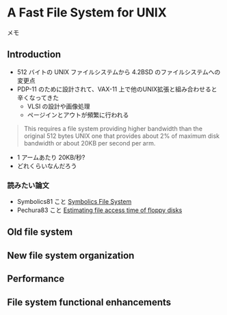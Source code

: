 # A Fast File System for UNIX
メモ
## Introduction
* 512 バイトの UNIX ファイルシステムから 4.2BSD のファイルシステムへの変更点
* PDP-11 のために設計されて、VAX-11 上で他のUNIX拡張と組み合わせると辛くなってきた
	* VLSI の設計や画像処理
	* ページインとアウトが頻繁に行われる
> This requires a file system providing higher bandwidth than the original 512 bytes UNIX one that provides about 2% of maximum disk bandwidth or about 20KB per second per arm.
* 1 アームあたり 20KB/秒?
* どれくらいなんだろう

### 読みたい論文
* Symbolics81 こと [Symbolics File System](https://archive.org/details/bitsavers_symbolicsLemAug81_1706305)
* Pechura83 こと [Estimating file access time of floppy disks](https://dl.acm.org/citation.cfm?id=358425&preflayout=flat)

## Old file system
## New file system organization
## Performance
## File system functional enhancements
<!--stackedit_data:
eyJoaXN0b3J5IjpbLTI3NDIyMDgzMV19
-->